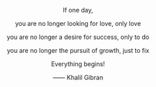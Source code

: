 <div align="center">

If one day,

you are no longer looking for love, only love

you are no longer a desire for success, only to do

you are no longer the pursuit of growth, just to fix

Everything begins!

—— Khalil Gibran

</div>
